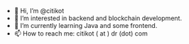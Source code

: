 - 👋 Hi, I’m @citikot
- 👀 I’m interested in backend and blockchain development.
- 🌱 I’m currently learning Java and some frontend.
- 📫 How to reach me: citikot ( at ) dr (dot) com

<!---
citikot/citikot is a ✨ special ✨ repository because its `README.md` (this file) appears on your GitHub profile.
You can click the Preview link to take a look at your changes.
--->
